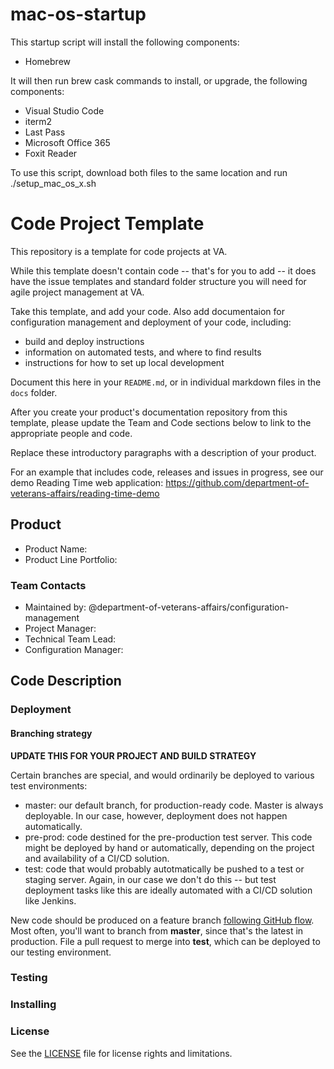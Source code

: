 # mac-os-startup

This startup script will install the following components: 

* Homebrew

It will then run brew cask commands to install, or upgrade, the following components: 

* Visual Studio Code
* iterm2
* Last Pass
* Microsoft Office 365
* Foxit Reader

To use this script, download both files to the same location and run
./setup_mac_os_x.sh




# Code Project Template

This repository is a template for code projects at VA.

While this template doesn't contain code -- that's for you to add -- it does have the issue templates and standard folder structure you will need for agile project management at VA. 

Take this template, and add your code. Also add documentaion for configuration management and deployment of your code, including:

- build and deploy instructions
- information on automated tests, and where to find results 
- instructions for how to set up local development

Document this here in your `README.md`, or in individual markdown files in the `docs` folder.

After you create your product's documentation repository from this template, please update the Team and Code sections below to link to the appropriate people and code.

Replace these introductory paragraphs with a description of your product. 

For an example that includes code, releases and issues in progress, see our demo Reading Time web application: https://github.com/department-of-veterans-affairs/reading-time-demo


## Product

- Product Name:
- Product Line Portfolio:

### Team Contacts

- Maintained by: @department-of-veterans-affairs/configuration-management
- Project Manager:
- Technical Team Lead:
- Configuration Manager:




## Code Description



### Deployment


#### Branching strategy

**UPDATE THIS FOR YOUR PROJECT AND BUILD STRATEGY**

Certain branches are special, and would ordinarily be deployed to various test environments:

- master: our default branch, for production-ready code. Master is always deployable. In our case, however, deployment does not happen automatically.
- pre-prod: code destined for the pre-production test server. This code might be deployed by hand or automatically, depending on the project and availability of a CI/CD solution.
- test: code that would probably autotmatically be pushed to a test or staging server. Again, in our case we don't do this -- but test deployment tasks like this are ideally automated with a CI/CD solution like Jenkins.

New code should be produced on a feature branch [following GitHub flow](https://guides.github.com/introduction/flow/). Most often, you'll want to branch from **master**, since that's the latest in production. File a pull request to merge into **test**, which can be deployed to our testing environment.



### Testing




### Installing




### License

See the [LICENSE](LICENSE.md) file for license rights and limitations.
 
